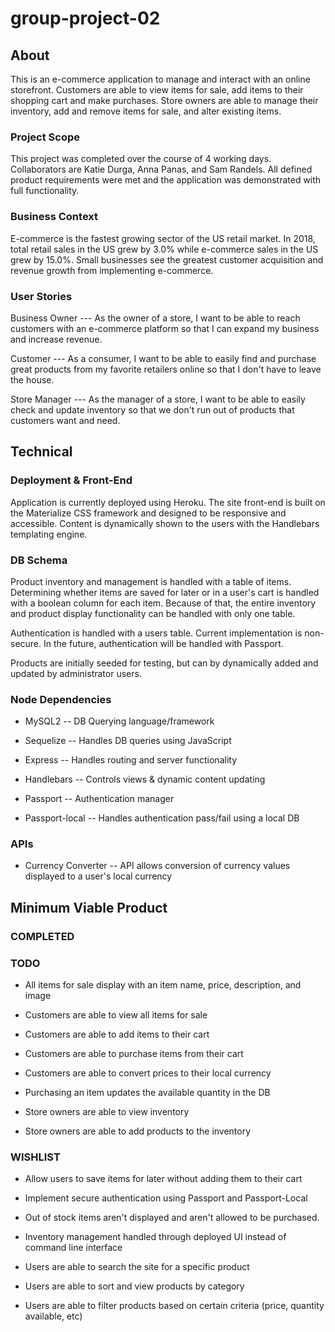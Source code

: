 # group-project-02

## About

This is an e-commerce application to manage and interact with an online storefront. Customers are able to view items for sale, add items to their shopping cart and make purchases. Store owners are able to manage their inventory, add and remove items for sale, and alter existing items.

### Project Scope

This project was completed over the course of 4 working days. Collaborators are Katie Durga, Anna Panas, and Sam Randels. All defined product requirements were met and the application was demonstrated with full functionality.

### Business Context

E-commerce is the fastest growing sector of the US retail market. In 2018, total retail sales in the US grew by 3.0% while e-commerce sales in the US grew by 15.0%. Small businesses see the greatest customer acquisition and revenue growth from implementing e-commerce.

### User Stories

Business Owner --- As the owner of a store, I want to be able to reach customers with an e-commerce platform so that I can expand my business and increase revenue.

Customer --- As a consumer, I want to be able to easily find and purchase great products from my favorite retailers online so that I don't have to leave the house.

Store Manager --- As the manager of a store, I want to be able to easily check and update inventory so that we don't run out of products that customers want and need.

## Technical

### Deployment & Front-End

Application is currently deployed using Heroku. The site front-end is built on the Materialize CSS framework and designed to be responsive and accessible. Content is dynamically shown to the users with the Handlebars templating engine.

### DB Schema

Product inventory and management is handled with a table of items. Determining whether items are saved for later or in a user's cart is handled with a boolean column for each item. Because of that, the entire inventory and product display functionality can be handled with only one table.

Authentication is handled with a users table. Current implementation is non-secure. In the future, authentication will be handled with Passport.

Products are initially seeded for testing, but can by dynamically added and updated by administrator users.

### Node Dependencies

* MySQL2 -- DB Querying language/framework

* Sequelize -- Handles DB queries using JavaScript

* Express -- Handles routing and server functionality

* Handlebars -- Controls views & dynamic content updating

* Passport -- Authentication manager

* Passport-local -- Handles authentication pass/fail using a local DB

### APIs

* Currency Converter -- API allows conversion of currency values displayed to a user's local currency

## Minimum Viable Product

### COMPLETED

### TODO

* All items for sale display with an item name, price, description, and image

* Customers are able to view all items for sale

* Customers are able to add items to their cart

* Customers are able to purchase items from their cart

* Customers are able to convert prices to their local currency

* Purchasing an item updates the available quantity in the DB

* Store owners are able to view inventory

* Store owners are able to add products to the inventory

### WISHLIST

* Allow users to save items for later without adding them to their cart

* Implement secure authentication using Passport and Passport-Local

* Out of stock items aren't displayed and aren't allowed to be purchased.

* Inventory management handled through deployed UI instead of command line interface

* Users are able to search the site for a specific product

* Users are able to sort and view products by category

* Users are able to filter products based on certain criteria (price, quantity available, etc)
